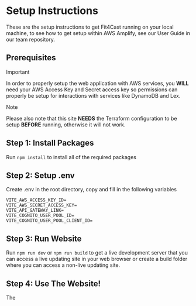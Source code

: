 # Setup Instructions
These are the setup instructions to get Fit4Cast running on your local machine, to see how to get setup within AWS Amplify, see our User Guide in our team repository.

## Prerequisites
 > [!IMPORTANT] 
 > In order to properly setup the web application with AWS services, you **WILL** need your AWS Access Key and Secret access key so permissions can properly be setup for interactions with services like DynamoDB and Lex.

 > [!NOTE]
 > Please also note that this site **NEEDS** the Terraform configuration to be setup **BEFORE** running, otherwise it will not work.

## Step 1: Install Packages
Run `npm install` to install all of the required packages

## Step 2: Setup .env

Create .env in the root directory, copy and fill in the following variables
```
VITE_AWS_ACCESS_KEY_ID=
VITE_AWS_SECRET_ACCESS_KEY=
VITE_API_GATEWAY_LINK=
VITE_COGNITO_USER_POOL_ID=
VITE_COGNITO_USER_POOL_CLIENT_ID=
```

## Step 3: Run Website
Run `npm run dev` or `npm run build` to get a live development server that you can access a live updating site in your web browser or create a build folder where you can access a non-live updating site.

## Step 4: Use The Website!
The 